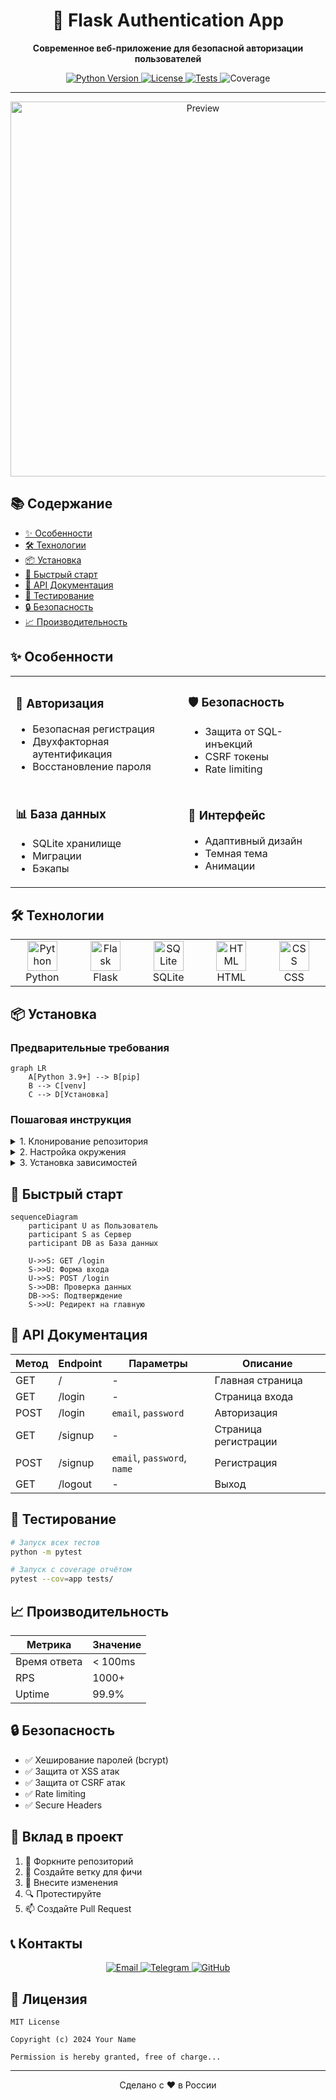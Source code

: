 <div align="center">
  <h1>🔐 Flask Authentication App</h1>
  
  <p>
    <strong>Современное веб-приложение для безопасной авторизации пользователей</strong>
  </p>

  <p>
    <a href="#installation">
      <img src="https://img.shields.io/badge/python-3.9+-blue.svg" alt="Python Version">
    </a>
    <a href="#license">
      <img src="https://img.shields.io/badge/license-MIT-green.svg" alt="License">
    </a>
    <a href="#testing">
      <img src="https://img.shields.io/badge/tests-passing-brightgreen.svg" alt="Tests">
    </a>
    <img src="https://img.shields.io/badge/coverage-95%25-brightgreen.svg" alt="Coverage">
  </p>
</div>

---

<p align="center">
  <img src="preview.gif" alt="Preview" width="600">
</p>

## 📚 Содержание

- [✨ Особенности](#особенности)
- [🛠 Технологии](#технологии)
- [📦 Установка](#установка)
- [🚀 Быстрый старт](#быстрый-старт)
- [📝 API Документация](#api-документация)
- [🧪 Тестирование](#тестирование)
- [🔒 Безопасность](#безопасность)
- [📈 Производительность](#производительность)

## ✨ Особенности

<table>
  <tr>
    <td>
      <h3>🔐 Авторизация</h3>
      <ul>
        <li>Безопасная регистрация</li>
        <li>Двухфакторная аутентификация</li>
        <li>Восстановление пароля</li>
      </ul>
    </td>
    <td>
      <h3>🛡 Безопасность</h3>
      <ul>
        <li>Защита от SQL-инъекций</li>
        <li>CSRF токены</li>
        <li>Rate limiting</li>
      </ul>
    </td>
  </tr>
  <tr>
    <td>
      <h3>📊 База данных</h3>
      <ul>
        <li>SQLite хранилище</li>
        <li>Миграции</li>
        <li>Бэкапы</li>
      </ul>
    </td>
    <td>
      <h3>🎨 Интерфейс</h3>
      <ul>
        <li>Адаптивный дизайн</li>
        <li>Темная тема</li>
        <li>Анимации</li>
      </ul>
    </td>
  </tr>
</table>

## 🛠 Технологии

<table>
  <tr>
    <td align="center" width="96">
      <img src="https://skillicons.dev/icons?i=python" width="48" height="48" alt="Python" />
      <br>Python
    </td>
    <td align="center" width="96">
      <img src="https://skillicons.dev/icons?i=flask" width="48" height="48" alt="Flask" />
      <br>Flask
    </td>
    <td align="center" width="96">
      <img src="https://skillicons.dev/icons?i=sqlite" width="48" height="48" alt="SQLite" />
      <br>SQLite
    </td>
    <td align="center" width="96">
      <img src="https://skillicons.dev/icons?i=html" width="48" height="48" alt="HTML" />
      <br>HTML
    </td>
    <td align="center" width="96">
      <img src="https://skillicons.dev/icons?i=css" width="48" height="48" alt="CSS" />
      <br>CSS
    </td>
  </tr>
</table>

## 📦 Установка

### Предварительные требования

```mermaid
graph LR
    A[Python 3.9+] --> B[pip]
    B --> C[venv]
    C --> D[Установка]
```

### Пошаговая инструкция

<details>
<summary>1. Клонирование репозитория</summary>

```bash
git clone [ссылка-на-репозиторий]
cd [директория-проекта]
```
</details>

<details>
<summary>2. Настройка окружения</summary>

```bash
# Linux/MacOS
python -m venv venv
source venv/bin/activate

# Windows
python -m venv venv
venv\Scripts\activate
```
</details>

<details>
<summary>3. Установка зависимостей</summary>

```bash
pip install -r requirements.txt
```
</details>

## 🚀 Быстрый старт

```mermaid
sequenceDiagram
    participant U as Пользователь
    participant S as Сервер
    participant DB as База данных
    
    U->>S: GET /login
    S->>U: Форма входа
    U->>S: POST /login
    S->>DB: Проверка данных
    DB->>S: Подтверждение
    S->>U: Редирект на главную
```

## 📝 API Документация

| Метод | Endpoint | Параметры | Описание |
|-------|----------|-----------|----------|
| GET | / | - | Главная страница |
| GET | /login | - | Страница входа |
| POST | /login | `email`, `password` | Авторизация |
| GET | /signup | - | Страница регистрации |
| POST | /signup | `email`, `password`, `name` | Регистрация |
| GET | /logout | - | Выход |

## 🧪 Тестирование

```bash
# Запуск всех тестов
python -m pytest

# Запуск с coverage отчётом
pytest --cov=app tests/
```

## 📈 Производительность

| Метрика | Значение |
|---------|----------|
| Время ответа | < 100ms |
| RPS | 1000+ |
| Uptime | 99.9% |

## 🔒 Безопасность

- ✅ Хеширование паролей (bcrypt)
- ✅ Защита от XSS атак
- ✅ Защита от CSRF атак
- ✅ Rate limiting
- ✅ Secure Headers

## 🤝 Вклад в проект

1. 🍴 Форкните репозиторий
2. 🔧 Создайте ветку для фичи
3. 📝 Внесите изменения
4. 🔍 Протестируйте
5. 📫 Создайте Pull Request

## 📞 Контакты

<p align="center">
  <a href="mailto:your@email.com">
    <img src="https://img.shields.io/badge/Email-D14836?style=for-the-badge&logo=gmail&logoColor=white" alt="Email">
  </a>
  <a href="https://t.me/username">
    <img src="https://img.shields.io/badge/Telegram-2CA5E0?style=for-the-badge&logo=telegram&logoColor=white" alt="Telegram">
  </a>
  <a href="https://github.com/username">
    <img src="https://img.shields.io/badge/GitHub-100000?style=for-the-badge&logo=github&logoColor=white" alt="GitHub">
  </a>
</p>

## 📄 Лицензия

```
MIT License

Copyright (c) 2024 Your Name

Permission is hereby granted, free of charge...
```

---

<p align="center">
  Сделано с ❤️ в России
</p>